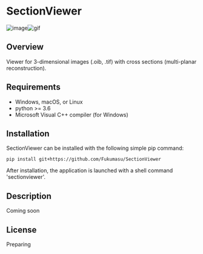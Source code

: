 # SectionViewer

![image](https://github.com/Fukumasu/SectionViewer/blob/master/sectionviewer/img/icon.ico)![gif](https://github.com/Fukumasu/SectionViewer/blob/master/sectionviewer/img/animation.gif)

## Overview

Viewer for 3-dimensional images (.oib, .tif) with cross sections (multi-planar reconstruction).

## Requirements

- Windows, macOS, or Linux
- python >= 3.6
- Microsoft Visual C++ compiler (for Windows)

## Installation

SectionViewer can be installed with the following simple pip command:
```
pip install git+https://github.com/Fukumasu/SectionViewer
```
After installation, the application is launched with a shell command 'sectionviewer'.

## Description

Coming soon

## License

Preparing
